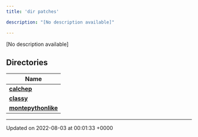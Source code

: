 ```yaml
---
title: 'dir patches'

description: "[No description available]"

---
```







[No description available]

## Directories

| Name           |
| -------------- |
| **[calchep](/documentation/code/main/files/dir_b7305fca945916d2d342fc0d562dce91/#dir-calchep)**  |
| **[classy](/documentation/code/main/files/dir_49d5ffcf647cc6aaeb6be07ceefc5de8/#dir-classy)**  |
| **[montepythonlike](/documentation/code/main/files/dir_043e552d5f99c22ce520252b6eef3c0d/#dir-montepythonlike)**  |






-------------------------------

Updated on 2022-08-03 at 00:01:33 +0000
